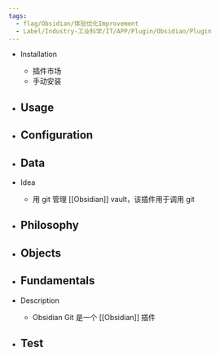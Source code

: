 ```yaml
---
tags:
  - flag/Obsidian/体验优化Improvement
  - Label/Industry-工业科学/IT/APP/Plugin/Obsidian/Plugin
---
```


- Installation
    - 插件市场
    - 手动安装

- Usage
    - 

- Configuration
    - 

- Data
    - 

- Idea
    - 用 git 管理 [[Obsidian]] vault，该插件用于调用 git

- Philosophy
    - 

- Objects
    - 

- Fundamentals
    - 

- Description
    - Obsidian Git 是一个 [[Obsidian]] 插件

- Test
    - 
